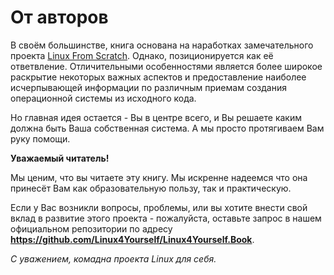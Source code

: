 # От авторов

В своём большинстве, книга основана на наработках замечательного проекта [Linux From Scratch](https://linuxfromscratch.ru). Однако, позиционируется как её ответвление. Отличительными особенностями является более широкое раскрытие некоторых важных аспектов и предоставление наиболее исчерпывающей информации по различным приемам создания операционной системы из исходного кода. 

Но главная идея остается - Вы в центре всего, и Вы решаете каким должна быть Ваша собственная система. А мы просто протягиваем Вам руку помощи.

**Уважаемый читатель!**

Мы ценим, что вы читаете эту книгу. Мы искренне надеемся что она принесёт Вам как образовательную пользу, так и практическую.

Если у Вас возникли вопросы, проблемы, или вы хотите внести свой вклад в развитие этого проекта - пожалуйста, оставьте запрос в нашем официальном репозитории по адресу **https://github.com/Linux4Yourself/Linux4Yourself.Book**.

*С уважением, комадна проекта Linux для себя.*
